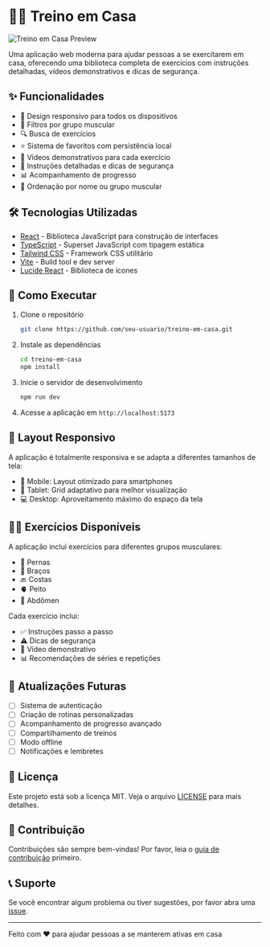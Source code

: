 # 🏋️‍♂️ Treino em Casa

![Treino em Casa Preview](https://images.unsplash.com/photo-1571019614242-c5c5dee9f50b?w=800&q=80)

Uma aplicação web moderna para ajudar pessoas a se exercitarem em casa, oferecendo uma biblioteca completa de exercícios com instruções detalhadas, vídeos demonstrativos e dicas de segurança.

## ✨ Funcionalidades

- 📱 Design responsivo para todos os dispositivos
- 🎯 Filtros por grupo muscular
- 🔍 Busca de exercícios
- ⭐ Sistema de favoritos com persistência local
- 🎥 Vídeos demonstrativos para cada exercício
- 📝 Instruções detalhadas e dicas de segurança
- 📊 Acompanhamento de progresso
- 🔄 Ordenação por nome ou grupo muscular

## 🛠️ Tecnologias Utilizadas

- [React](https://reactjs.org/) - Biblioteca JavaScript para construção de interfaces
- [TypeScript](https://www.typescriptlang.org/) - Superset JavaScript com tipagem estática
- [Tailwind CSS](https://tailwindcss.com/) - Framework CSS utilitário
- [Vite](https://vitejs.dev/) - Build tool e dev server
- [Lucide React](https://lucide.dev/) - Biblioteca de ícones

## 🚀 Como Executar

1. Clone o repositório
   ```bash
   git clone https://github.com/seu-usuario/treino-em-casa.git
   ```

2. Instale as dependências
   ```bash
   cd treino-em-casa
   npm install
   ```

3. Inicie o servidor de desenvolvimento
   ```bash
   npm run dev
   ```

4. Acesse a aplicação em `http://localhost:5173`

## 📱 Layout Responsivo

A aplicação é totalmente responsiva e se adapta a diferentes tamanhos de tela:

- 📱 Mobile: Layout otimizado para smartphones
- 📱 Tablet: Grid adaptativo para melhor visualização
- 💻 Desktop: Aproveitamento máximo do espaço da tela

## 🏋️‍♀️ Exercícios Disponíveis

A aplicação inclui exercícios para diferentes grupos musculares:

- 🦵 Pernas
- 💪 Braços
- 🔙 Costas
- 🫀 Peito
- 🎯 Abdômen

Cada exercício inclui:
- ✅ Instruções passo a passo
- ⚠️ Dicas de segurança
- 🎥 Vídeo demonstrativo
- 📊 Recomendações de séries e repetições

## 🔄 Atualizações Futuras

- [ ] Sistema de autenticação
- [ ] Criação de rotinas personalizadas
- [ ] Acompanhamento de progresso avançado
- [ ] Compartilhamento de treinos
- [ ] Modo offline
- [ ] Notificações e lembretes

## 📄 Licença

Este projeto está sob a licença MIT. Veja o arquivo [LICENSE](LICENSE) para mais detalhes.

## 👥 Contribuição

Contribuições são sempre bem-vindas! Por favor, leia o [guia de contribuição](CONTRIBUTING.md) primeiro.

## 📞 Suporte

Se você encontrar algum problema ou tiver sugestões, por favor abra uma [issue](https://github.com/seu-usuario/treino-em-casa/issues).

---

Feito com ❤️ para ajudar pessoas a se manterem ativas em casa